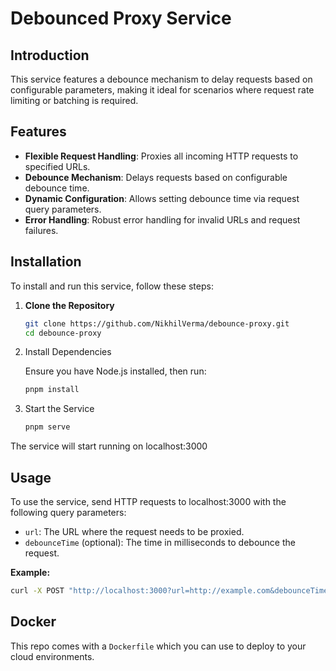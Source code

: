 # Debounced Proxy Service

## Introduction

This service features a debounce mechanism to delay requests based on configurable parameters, making it ideal for scenarios where request rate limiting or batching is required.

## Features

- **Flexible Request Handling**: Proxies all incoming HTTP requests to specified URLs.
- **Debounce Mechanism**: Delays requests based on configurable debounce time.
- **Dynamic Configuration**: Allows setting debounce time via request query parameters.
- **Error Handling**: Robust error handling for invalid URLs and request failures.

## Installation

To install and run this service, follow these steps:

1. **Clone the Repository**

   ```bash
   git clone https://github.com/NikhilVerma/debounce-proxy.git
   cd debounce-proxy
   ```

1. Install Dependencies

   Ensure you have Node.js installed, then run:

   ```bash
   pnpm install
   ```

1. Start the Service

   ```bash
   pnpm serve
   ```

The service will start running on localhost:3000

## Usage

To use the service, send HTTP requests to localhost:3000 with the following query parameters:

- `url`: The URL where the request needs to be proxied.
- `debounceTime` (optional): The time in milliseconds to debounce the request.

**Example:**

```bash
curl -X POST "http://localhost:3000?url=http://example.com&debounceTime=30000"
```

## Docker

This repo comes with a `Dockerfile` which you can use to deploy to your cloud environments.
